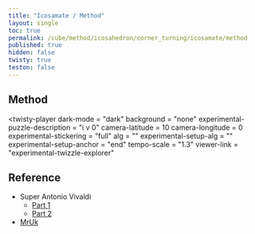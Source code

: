 ```yaml
---
title: "Icosamate / Method"
layout: single
toc: true
permalink: /cube/method/icosahedron/corner_turning/icosamate/method
published: true
hidden: false
twisty: true
teston: false
---
```

<span
  id     = "cube"
  puzzle = "{{page.puzzle}}"
  teston = "{{page.teston}}" >
</span>

<head>
  <base target="_blank">
  <link
    rel   = "stylesheet"
    type  = "text/css"
    href  = "/assets/css/twisty/Icosahedron/Icosamate.css"
  >
  <script
    src   = "https://cdn.cubing.net/js/cubing/twisty"
    type  = "module"
    defer
  ></script>
</head>



## Method

<twisty-player
  dark-mode                       = "dark"
  background                      = "none"
  experimental-puzzle-description = "i v 0"
  camera-latitude                 = 10
  camera-longitude                = 0
  experimental-stickering         = "full"
  alg                             = ""
  experimental-setup-alg          = ""
  experimental-setup-anchor       = "end"
  tempo-scale                     = "1.3"
  viewer-link                     = "experimental-twizzle-explorer"
></twisty-player>



## Reference

- Super Antonio Vivaldi
  - [Part 1](https://youtu.be/e7Es4Zx6Sl4)
  - [Part 2](https://youtu.be/ZhkklbYfs98)
- [MrUk](https://youtu.be/eJTLTeoicWI)